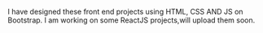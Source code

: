 I have designed these front end projects using HTML, CSS AND JS on Bootstrap.
I am working on some ReactJS projects,will upload them soon.
